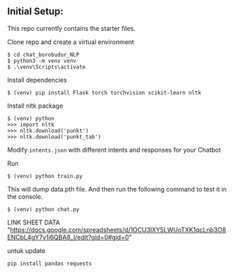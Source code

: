 ## Initial Setup:
This repo currently contains the starter files.

Clone repo and create a virtual environment
```
$ cd chat_borobudur_NLP
$ python3 -m venv venv
$ .\venv\Scripts\activate
```
Install dependencies
```
$ (venv) pip install Flask torch torchvision scikit-learn nltk
```
Install nltk package
```
$ (venv) python
>>> import nltk
>>> nltk.download('punkt')
>>> nltk.download('punkt_tab')
```
Modify `intents.json` with different intents and responses for your Chatbot

Run
```
$ (venv) python train.py
```
This will dump data.pth file. And then run
the following command to test it in the console.
```
$ (venv) python chat.py
```

LINK SHEET DATA "https://docs.google.com/spreadsheets/d/1OCU3lXY5LWUoTXK1qcLnb3O8ENCbL4gY7y1i6QBA8_I/edit?gid=0#gid=0"

untuk update
```
pip install pandas requests
```
